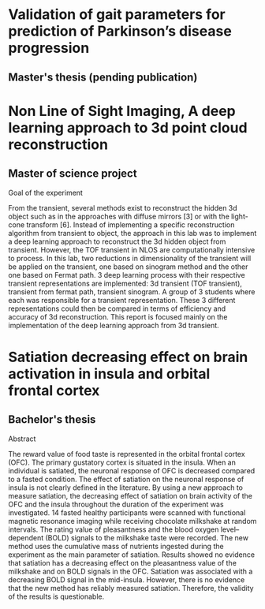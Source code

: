 

# Validation of gait parameters for prediction of Parkinson’s disease progression

## Master's thesis (pending publication)






# Non Line of Sight Imaging, A deep learning approach to 3d point cloud reconstruction
## Master of science project

Goal of the experiment

From the transient, several methods exist to reconstruct the hidden 3d object such as in
the approaches with diffuse mirrors [3] or with the light-cone transform [6]. Instead of
implementing a specific reconstruction algorithm from transient to object, the approach in
this lab was to implement a deep learning approach to reconstruct the 3d hidden object from
transient. However, the TOF transient in NLOS are computationally intensive to process.
In this lab, two reductions in dimensionality of the transient will be applied on the transient,
one based on sinogram method and the other one based on Fermat path. 3 deep learning
process with their respective transient representations are implemented: 3d transient (TOF
transient), transient from fermat path, transient sinogram. A group of 3 students where
each was responsible for a transient representation. These 3 different representations could
then be compared in terms of efficiency and accuracy of 3d reconstruction. This report is
focused mainly on the implementation of the deep learning approach from 3d transient.



# Satiation decreasing effect on brain activation in insula and orbital frontal cortex

## Bachelor's thesis

Abstract

The reward value of food taste is represented in the orbital frontal cortex (OFC). The
primary gustatory cortex is situated in the insula. When an individual is satiated, the
neuronal response of OFC is decreased compared to a fasted condition. The effect
of satiation on the neuronal response of insula is not clearly defined in the literature.
By using a new approach to measure satiation, the decreasing effect of satiation on
brain activity of the OFC and the insula throughout the duration of the experiment
was investigated. 14 fasted healthy participants were scanned with functional
magnetic resonance imaging while receiving chocolate milkshake at random
intervals. The rating value of pleasantness and the blood oxygen level–dependent
(BOLD) signals to the milkshake taste were recorded. The new method uses the
cumulative mass of nutrients ingested during the experiment as the main parameter
of satiation. Results showed no evidence that satiation has a decreasing effect on
the pleasantness value of the milkshake and on BOLD signals in the OFC. Satiation
was associated with a decreasing BOLD signal in the mid-insula. However, there is
no evidence that the new method has reliably measured satiation. Therefore, the
validity of the results is questionable.
